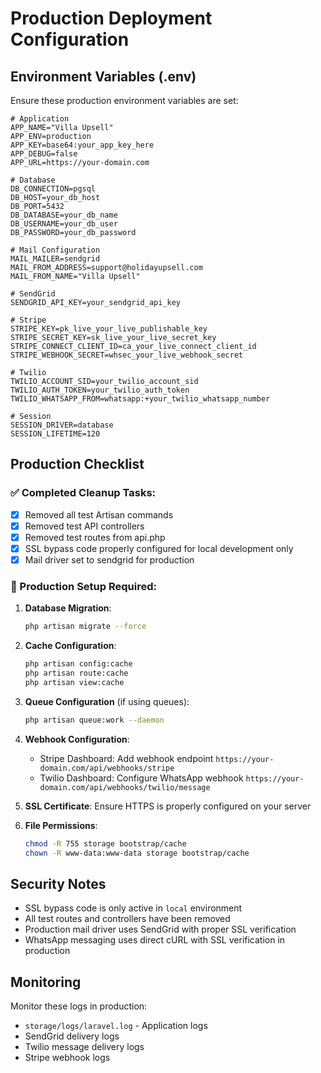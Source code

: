 # Production Deployment Configuration

## Environment Variables (.env)

Ensure these production environment variables are set:

```env
# Application
APP_NAME="Villa Upsell"
APP_ENV=production
APP_KEY=base64:your_app_key_here
APP_DEBUG=false
APP_URL=https://your-domain.com

# Database
DB_CONNECTION=pgsql
DB_HOST=your_db_host
DB_PORT=5432
DB_DATABASE=your_db_name
DB_USERNAME=your_db_user
DB_PASSWORD=your_db_password

# Mail Configuration
MAIL_MAILER=sendgrid
MAIL_FROM_ADDRESS=support@holidayupsell.com
MAIL_FROM_NAME="Villa Upsell"

# SendGrid
SENDGRID_API_KEY=your_sendgrid_api_key

# Stripe
STRIPE_KEY=pk_live_your_live_publishable_key
STRIPE_SECRET_KEY=sk_live_your_live_secret_key
STRIPE_CONNECT_CLIENT_ID=ca_your_live_connect_client_id
STRIPE_WEBHOOK_SECRET=whsec_your_live_webhook_secret

# Twilio
TWILIO_ACCOUNT_SID=your_twilio_account_sid
TWILIO_AUTH_TOKEN=your_twilio_auth_token
TWILIO_WHATSAPP_FROM=whatsapp:+your_twilio_whatsapp_number

# Session
SESSION_DRIVER=database
SESSION_LIFETIME=120
```

## Production Checklist

### ✅ Completed Cleanup Tasks:
- [x] Removed all test Artisan commands
- [x] Removed test API controllers
- [x] Removed test routes from api.php
- [x] SSL bypass code properly configured for local development only
- [x] Mail driver set to sendgrid for production

### 🔧 Production Setup Required:

1. **Database Migration**:
   ```bash
   php artisan migrate --force
   ```

2. **Cache Configuration**:
   ```bash
   php artisan config:cache
   php artisan route:cache
   php artisan view:cache
   ```

3. **Queue Configuration** (if using queues):
   ```bash
   php artisan queue:work --daemon
   ```

4. **Webhook Configuration**:
   - Stripe Dashboard: Add webhook endpoint `https://your-domain.com/api/webhooks/stripe`
   - Twilio Dashboard: Configure WhatsApp webhook `https://your-domain.com/api/webhooks/twilio/message`

5. **SSL Certificate**: Ensure HTTPS is properly configured on your server

6. **File Permissions**:
   ```bash
   chmod -R 755 storage bootstrap/cache
   chown -R www-data:www-data storage bootstrap/cache
   ```

## Security Notes

- SSL bypass code is only active in `local` environment
- All test routes and controllers have been removed
- Production mail driver uses SendGrid with proper SSL verification
- WhatsApp messaging uses direct cURL with SSL verification in production

## Monitoring

Monitor these logs in production:
- `storage/logs/laravel.log` - Application logs
- SendGrid delivery logs
- Twilio message delivery logs
- Stripe webhook logs